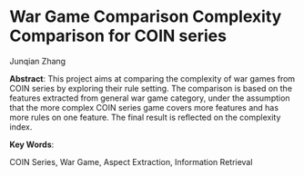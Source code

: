# War Game Comparison Complexity Comparison for COIN series

Junqian Zhang

**Abstract**:
This project aims at comparing the complexity of war games from COIN series by exploring their rule setting. The comparison is based on the features extracted from general war game category, under the assumption that the more complex COIN series game covers more features and has more rules on one feature. The final result is reflected on the complexity index.

**Key Words**:

COIN Series, War Game, Aspect Extraction, Information Retrieval

